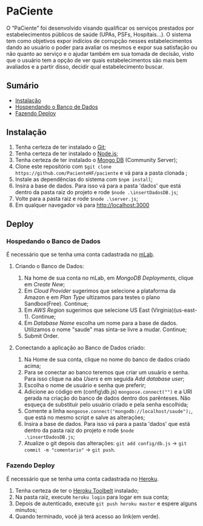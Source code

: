 # PaCiente
O “PaCiente” foi desenvolvido visando qualificar os serviços prestados por estabelecimentos públicos de saúde (UPAs, PSFs, Hospitais...). 
O sistema tem como objetivos expor indícios de corrupção nesses estabelecimentos dando ao usuário o poder para avaliar os mesmos e expor sua satisfação ou não quanto ao serviço e o ajudar também em sua tomada de decisão, visto que o usuário tem a opção de ver quais estabelecimentos são mais bem avaliados e a partir disso, decidir qual estabelecimento buscar.

## Sumário

- [Instalação](#instalação)
- [Hospendando o Banco de Dados](#hospedando-o-banco-de-dados)
- [Fazendo Deploy](#fazendo-deploy)

## Instalação

1. Tenha certeza de ter instalado o [Git](https://git-scm.com/downloads);
2. Tenha certeza de ter instalado o [Node.js](https://nodejs.org/en/download/);
3. Tenha certeza de ter instalado o [Mongo DB](https://www.mongodb.com/download-center#community) (Community Server);
4. Clone este repositório com `$git clone https://github.com/PacienteHF/paciente` e vá para a pasta clonada ;
5. Instale as dependências do sistema com `$npm install`;
6. Insira a base de dados. Para isso vá para a pasta 'dados' que está dentro da pasta raiz do projeto e rode `$node .\insertDadosDB.js`;
7. Volte para a pasta raiz e rode `$node .\server.js`;
8. Em qualquer navegador vá para [http://localhost:3000](http://localhost:3000/)

## Deploy

### Hospedando o Banco de Dados
É necessário que se tenha uma conta cadastrada no [mLab](https://mlab.com/).

1. Criando o Banco de Dados:
    1. Na home de sua conta no mLab, em *MongoDB Deployments*, clique em *Create New*;
    2. Em *Cloud Provider* sugerimos que selecione a plataforma da Amazon e em *Plan Type* ultizamos para testes o plano Sandbox(Free).     Continue;
    3. Em *AWS Region* sugerimos que selecione US East (Virginia)(us-east-1). Continue;
    4. Em *Database Name* escolha um nome para a base de dados. Utilizamos o nome "saude" mas sinta-se livre a mudar. Continue;
    5. Submit Order.

2. Conectando a aplicação ao Banco de Dados criado:
    1. Na Home de sua conta, clique no nome do banco de dados criado acima;
    2. Para se conectar ao banco teremos que criar um usuário e senha. Para isso clique na aba *Users* e em seguida *Add database user*;
    3. Escolha o nome de usuário e senha que preferir;
    4. Adicione ao código em (config\db.js) `mongoose.connect("")` e a URI gerada na criação do banco de dados dentro dos parênteses.       Não esqueça de substituir <dbuser> pelo usuário criado e <dbpassword> pela senha escolhida;
    5. Comente a linha `mongoose.connect("mongodb://localhost/saude");`, que está no mesmo script e salve as alterações;
    6. Insira a base de dados. Para isso vá para a pasta 'dados' que está dentro da pasta raiz do projeto e rode `$node         .\insertDadosDB.js`;
    7. Atualize o git depois das alterações: `git add config/db.js` -> `git commit -m "comentario"` -> `git push`.

### Fazendo Deploy
É necessário que se tenha uma conta cadastrada no [Heroku](https://www.heroku.com/).

1. Tenha certeza de ter o [Heroku Toolbelt](https://devcenter.heroku.com/articles/heroku-cli) instalado;
2. Na pasta raiz, execute `heroku login` para logar em sua conta;
3. Depois de autenticado, execute `git push heroku master` e espere alguns minutos;
4. Quando terminado, você já terá acesso ao link(em verde). 

